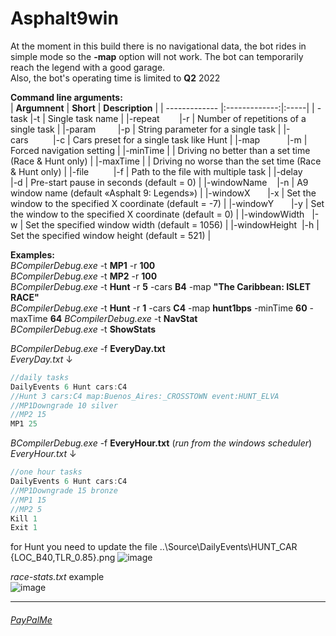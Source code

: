 # Asphalt9win
At the moment in this build there is no navigational data, the bot rides in simple mode so the **-map** option will not work. The bot can temporarily reach the legend with a good garage.  
Also, the bot's operating time is limited to **Q2** 2022  

**Command line arguments:**  
| **Argumnent**     | **Short**         | **Description**  |
| ------------- |:-------------:|:-----|
| -task         |-t | Single task name |
|-repeat        |-r | Number of repetitions of a single task |
|-param         |-p | String parameter for a single task | 
|-cars          |-c | Cars preset for a single task like Hunt |
|-map           |-m | Forced navigation setting |
|-minTime       |   | Driving no better than a set time  (Race & Hunt only) |
|-maxTime       |   | Driving no worse than the set time (Race & Hunt only) |
|-file          |-f | Path to the file with multiple task |
|-delay         |-d | Pre-start pause in seconds (default = 0) |
|-windowName    |-n | A9 window name (default «Asphalt 9: Legends») |
|-windowX       |-x | Set the window to the specified X coordinate (default = -7) |
|-windowY       |-y | Set the window to the specified X coordinate (default = 0) |
|-windowWidth   |-w | Set the specified window width (default = 1056) |
|-windowHeight  |-h | Set the specified window height (default = 521) |

**Examples:**  
*BCompilerDebug.exe* -t **MP1** -r **100**  
*BCompilerDebug.exe* -t **MP2** -r **100**  
*BCompilerDebug.exe* -t **Hunt** -r **5** -cars **B4** -map **"The Caribbean: ISLET RACE"**  
*BCompilerDebug.exe* -t **Hunt** -r **1** -cars **C4** -map **hunt1bps** -minTime **60** -maxTime **64**
*BCompilerDebug.exe* -t **NavStat**  
*BCompilerDebug.exe* -t **ShowStats**  

*BCompilerDebug.exe* -f **EveryDay.txt**  
*EveryDay.txt* ↓  
```javascript
//daily tasks
DailyEvents 6 Hunt cars:C4
//Hunt 3 cars:C4 map:Buenos_Aires:_CROSSTOWN event:HUNT_ELVA
//MP1Downgrade 10 silver
//MP2 15
MP1 25
```
*BCompilerDebug.exe* -f **EveryHour.txt**  (*run from the windows scheduler*)  
*EveryHour.txt* ↓  
```javascript
//one hour tasks
DailyEvents 6 Hunt cars:C4
//MP1Downgrade 15 bronze
//MP1 15
//MP2 5
Kill 1
Exit 1
```

for Hunt you need to update the file ..\Source\DailyEvents\HUNT_CAR {LOC_B40,TLR_0.85}.png
![image](https://user-images.githubusercontent.com/25618671/162742234-eea4a324-7765-46fa-90c2-f4e41799c068.png)


*race-stats.txt* example  
![image](https://user-images.githubusercontent.com/25618671/162734720-89aad2ef-20e7-4133-824d-b1a506c45562.png)

___
###### <a href = "https://paypal.me/AzamatGizatullin" target = "_blank">PayPalMe</a>
